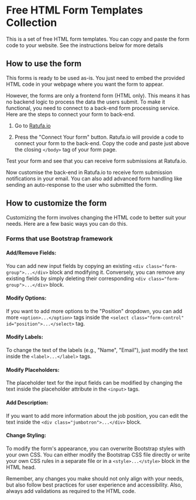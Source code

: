 # Free HTML Form Templates Collection
This is a set of free HTML form templates. You can copy and paste the form code to your website. See the instructions below for more details

## How to use the form

This forms is ready to be used as-is. You just need to embed the provided HTML code in your webpage where you want the form to appear. 

However, the forms are only a frontend form (HTML only). This means it has no backend logic to process the data the users submit. To make it functional, you need to connect to a back-end form processing service. Here are the steps to connect your form to back-end.

1. Go to [Ratufa.io](https://www.ratufa.io)

2. Press the "Connect Your form" button. Ratufa.io will provide a code to connect your form to the back-end. Copy the code and paste just above the closing `</body>` tag of your form page.

Test your form and see that you can receive form submissions at Ratufa.io.

Now customise the back-end in Ratufa.io to receive form submission notifications in your email. You can also add advanced form handling like sending an auto-response to the user who submitted the form.


## How to customize the form
Customizing the form involves changing the HTML code to better suit your needs. Here are a few basic ways you can do this.

### Forms that use Bootstrap framework

#### Add/Remove Fields: 
You can add new input fields by copying an existing `<div class="form-group">...</div>` block and modifying it. Conversely, you can remove any existing fields by simply deleting their corresponding `<div class="form-group">...</div>` block.

#### Modify Options: 
If you want to add more options to the "Position" dropdown, you can add more `<option>...</option>` tags inside the `<select class="form-control" id="position">...</select>` tag.

#### Modify Labels: 
To change the text of the labels (e.g., "Name", "Email"), just modify the text inside the `<label>...</label>` tags.

#### Modify Placeholders: 
The placeholder text for the input fields can be modified by changing the text inside the placeholder attribute in the `<input>` tags.

#### Add Description: 
If you want to add more information about the job position, you can edit the text inside the `<div class="jumbotron">...</div>` block.

#### Change Styling: 
To modify the form's appearance, you can overwrite Bootstrap styles with your own CSS. You can either modify the Bootstrap CSS file directly or write your own CSS rules in a separate file or in a `<style>...</style>` block in the HTML head.

Remember, any changes you make should not only align with your needs, but also follow best practices for user experience and accessibility. Also, always add validations as required to the HTML code.